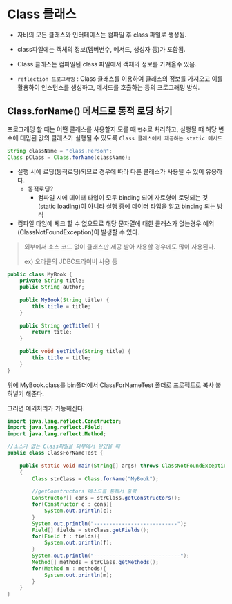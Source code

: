 # Class 클래스

- 자바의 모든 클래스와 인터페이스는 컴파일 후 class 파일로 생성됨.
- class파일에는 객체의 정보(멤버변수, 메서드, 생성자 등)가 포함됨.
- Class 클래스는 컴파일된 class 파일에서 객체의 정보를 가져올수 있음.

- `reflection 프로그래밍` : Class 클래스를 이용하여 클래스의 정보를 가져오고 이를 활용하여 인스턴스를 생성하고, 메서드를 호출하는 등의 프로그래밍 방식.

## Class.forName() 메서드로 동적 로딩 하기

프로그래밍 할 때는 어떤 클래스를 사용할지 모를 때 `변수`로 처리하고, 실행될 떄 해당 변수에 대입된 값의 클래스가 실행될 수 있도록 `Class 클래스에서 제공하는 static 메서드`

```java
String className = "class.Person";
Class pClass = Class.forName(className);
```
- 실행 시에 로딩(동적로딩)되므로 경우에 따라 다른 클래스가 사용될 수 있어 유용하다.
  - 동적로딩?
    - 컴파일 시에 데이터 타입이 모두 binding 되어 자료형이 로딩되는 것(static loading)이 아니라 실행 중에 데이터 타입을 알고 binding 되는 방식
- 컴파일 타임에 체크 할 수 없으므로 해당 문자열에 대한 클래스가 없는경우 예외(ClassNotFoundException)이 발생할 수 있다.

> 외부에서 소스 코드 없이 클래스만 제공 받아 사용할 경우에도 많이 사용된다.
>
> ex) 오라클의 JDBC드라이버 사용 등

```java
public class MyBook {
	private String title;
	public String author;
	
	public MyBook(String title) {
		this.title = title;
	}
	
	public String getTitle() {
		return title;
	}
	
	public void setTitle(String title) {
		this.title = title;
	}
}
```

위에 MyBook.class를 bin폴더에서 ClassForNameTest 폴더로 프로젝트로 복사 붙혀넣기 해준다.

그러면 예외처리가 가능해진다.

```java
import java.lang.reflect.Constructor;
import java.lang.reflect.Field;
import java.lang.reflect.Method;

//소스가 없는 Class파일을 외부에서 받았을 때 
public class ClassForNameTest {
	
	public static void main(String[] args) throws ClassNotFoundException
	{
		Class strClass = Class.forName("MyBook");
		
		//getConstructors 메소드를 통해서 출력
		Constructor[] cons = strClass.getConstructors();
		for(Constructor c : cons){
			System.out.println(c);
		}
		System.out.println("---------------------------");
		Field[] fields = strClass.getFields();
		for(Field f : fields){
			System.out.println(f);
		}
		System.out.println("----------------------------");
		Method[] methods = strClass.getMethods();
		for(Method m : methods){
			System.out.println(m);
		}
	}
}

```